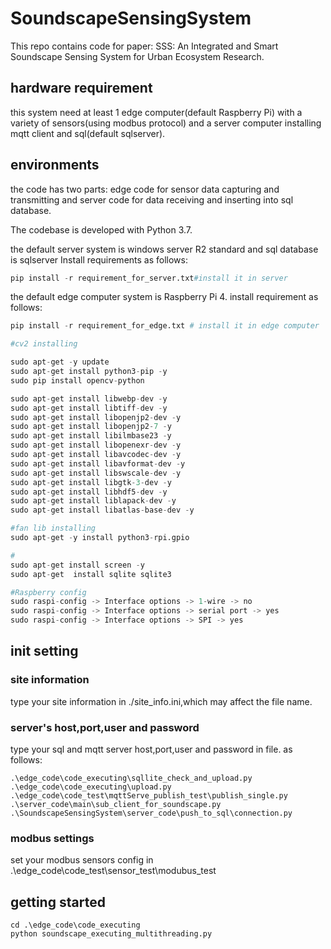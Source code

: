 # SoundscapeSensingSystem

This repo contains code for paper: SSS: An Integrated and Smart Soundscape Sensing System for Urban Ecosystem Research.

## hardware requirement

this system need at least 1 edge computer(default Raspberry Pi) with a variety of sensors(using modbus protocol) and a server computer installing mqtt client and sql(default sqlserver).

## environments

the code has two parts: edge code for sensor data capturing and transmitting  and server code for data receiving and inserting into sql database.

The codebase is developed with Python 3.7.

the default server system is windows server R2 standard and sql database is sqlserver Install requirements as follows:

```python
pip install -r requirement_for_server.txt#install it in server
```

the default edge computer system is Raspberry Pi 4. install requirement as follows:

```python
pip install -r requirement_for_edge.txt # install it in edge computer

#cv2 installing

sudo apt-get -y update
sudo apt-get install python3-pip -y
sudo pip install opencv-python

sudo apt-get install libwebp-dev -y
sudo apt-get install libtiff-dev -y
sudo apt-get install libopenjp2-dev -y
sudo apt-get install libopenjp2-7 -y
sudo apt-get install libilmbase23 -y
sudo apt-get install libopenexr-dev -y
sudo apt-get install libavcodec-dev -y
sudo apt-get install libavformat-dev -y
sudo apt-get install libswscale-dev -y
sudo apt-get install libgtk-3-dev -y
sudo apt-get install libhdf5-dev -y
sudo apt-get install liblapack-dev -y
sudo apt-get install libatlas-base-dev -y

#fan lib installing
sudo apt-get -y install python3-rpi.gpio

#
sudo apt-get install screen -y
sudo apt-get  install sqlite sqlite3

#Raspberry config
sudo raspi-config -> Interface options -> 1-wire -> no
sudo raspi-config -> Interface options -> serial port -> yes
sudo raspi-config -> Interface options -> SPI -> yes
```

## init setting

### site information 

type your site information in ./site_info.ini,which may affect the file name.

### server's host,port,user and password

type your sql and mqtt server host,port,user and password in file. as follows:

```
.\edge_code\code_executing\sqllite_check_and_upload.py
.\edge_code\code_executing\upload.py
.\edge_code\code_test\mqttServe_publish_test\publish_single.py
.\server_code\main\sub_client_for_soundscape.py
.\SoundscapeSensingSystem\server_code\push_to_sql\connection.py
```

### modbus settings

set your modbus sensors config in  .\edge_code\code_test\sensor_test\modubus_test 

## getting started

```
cd .\edge_code\code_executing
python soundscape_executing_multithreading.py
```

